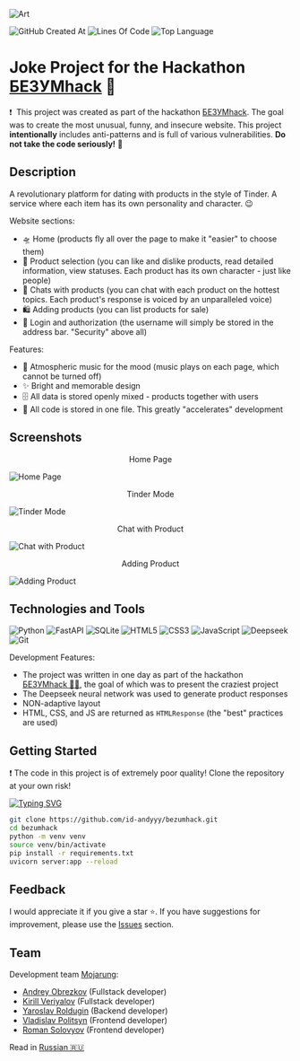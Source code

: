 ![Art](https://i.postimg.cc/B696tpPv/art-ru.png)

![GitHub Created At](https://img.shields.io/github/created-at/id-andyyy/bezumhack?style=flat&color=FF00B2)
![Lines Of Code](https://tokei.rs/b1/github/id-andyyy/bezumhack?style=flat&category=code&color=8400FF)
![Top Language](https://img.shields.io/github/languages/top/id-andyyy/bezumhack?style=flat)

# Joke Project for the Hackathon [БЕЗУМhack](https://bezumci.wtf/hack/)&nbsp;&#127827;

&#10071;
&nbsp;This project was created as part of the hackathon [БЕЗУМhack](https://bezumci.wtf/hack/). The goal was to create the most unusual, funny, and insecure website. This project **intentionally** includes anti-patterns and is full of various vulnerabilities. **Do not take the code seriously!**&nbsp;&#128683;

## Description
A revolutionary platform for dating with products in the style of Tinder. A service where each item has its own personality and character.&nbsp;&#128521;

Website sections:

- &#128760;&nbsp;Home (products fly all over the page to make it "easier" to choose them)
- &#128156;&nbsp;Product selection (you can like and dislike products, read detailed information, view statuses. Each product has its own character - just like people)
- &#128172;&nbsp;Chats with products (you can chat with each product on the hottest topics. Each product's response is voiced by an unparalleled voice)
- &#128717;&nbsp;Adding products (you can list products for sale)
- &#128256;&nbsp;Login and authorization (the username will simply be stored in the address bar. "Security" above all)

Features:

- &#127925;&nbsp;Atmospheric music for the mood (music plays on each page, which cannot be turned off)
- &#10024;&nbsp;Bright and memorable design
- &#128452;&nbsp;All data is stored openly mixed - products together with users
- &#129327;&nbsp;All code is stored in one file. This greatly "accelerates" development

## Screenshots

<p align="center">Home Page</p>

![Home Page](https://i.postimg.cc/kgSPDmQx/1.png)

<p align="center">Tinder Mode</p>

![Tinder Mode](https://i.postimg.cc/6QLsLf1q/3.png)

<p align="center">Chat with Product</p>

![Chat with Product](https://i.postimg.cc/wBzZvsTp/5.png)

<p align="center">Adding Product</p>

![Adding Product](https://i.postimg.cc/Vv2HcJH2/7.png)

## Technologies and Tools

![Python](https://img.shields.io/badge/python-3670A0?style=for-the-badge&logo=python&logoColor=ffffff)
![FastAPI](https://img.shields.io/badge/FastAPI-005571?style=for-the-badge&logo=fastapi&color=009485&logoColor=white)
![SQLite](https://img.shields.io/badge/sqlite-%2307405e.svg?style=for-the-badge&logo=sqlite&logoColor=white&color=000000)
![HTML5](https://img.shields.io/badge/html-%23E34F26.svg?style=for-the-badge&logo=html5&logoColor=white)
![CSS3](https://img.shields.io/badge/css-%231572B6.svg?style=for-the-badge&logo=css3&logoColor=white)
![JavaScript](https://img.shields.io/badge/javascript-%23323330.svg?style=for-the-badge&logo=javascript&logoColor=white&color=yellow)
![Deepseek](https://img.shields.io/badge/Deepseek-%23F24E1E.svg?style=for-the-badge&logoColor=white&color=4d6bfe)
![Git](https://img.shields.io/badge/git-%23F05033.svg?style=for-the-badge&logo=git&logoColor=white&color=f14e32)

Development Features:

- The project was written in one day as part of the hackathon [БЕЗУМhack&nbsp;&#128104;&#8205;&#128187;](https://bezumci.wtf/hack/), the goal of which was to present the craziest project
- The Deepseek neural network was used to generate product responses
- NON-adaptive layout
- HTML, CSS, and JS are returned as `HTMLResponse` (the "best" practices are used)

## Getting Started

&#10071;&nbsp;The code in this project is of extremely poor quality! Clone the repository at your own risk!

[![Typing SVG](https://readme-typing-svg.herokuapp.com?font=Fira+Code&duration=2500&color=F7F7F7&background=000000&multiline=true&width=660&height=165&lines=%25+git+clone+https%3A%2F%2Fgithub.com%2Fid-andyyy%2Fbezumhack.git;%25+cd+bezumhack;%25+python+-m+venv+venv;%25+source+venv%2Fbin%2Factivate;%25+pip+install+-r+requirements.txt;%25+uvicorn+server%3Aapp+--reload)](https://git.io/typing-svg)

```sh
git clone https://github.com/id-andyyy/bezumhack.git
cd bezumhack
python -m venv venv
source venv/bin/activate
pip install -r requirements.txt
uvicorn server:app --reload
```

## Feedback

I would appreciate it if you give a star&nbsp;&#11088;. If you have suggestions for improvement,
please use the [Issues](https://github.com/id-andyyy/bezumhack/issues) section.

## Team

Development team [Mojarung](https://t.me/mojarung):

- [Andrey Obrezkov](https://github.com/id-andyyy) (Fullstack developer)
- [Kirill Veriyalov](https://github.com/verikirill) (Fullstack developer)
- [Yaroslav Roldugin](https://github.com/Felicuss) (Backend developer)
- [Vladislav Politsyn](https://github.com/wasbyy) (Frontend developer)
- [Roman Solovyov](https://github.com/Fors1ksx) (Frontend developer)

Read in [Russian&nbsp;&#127479;&#127482;](README-ru.md)
